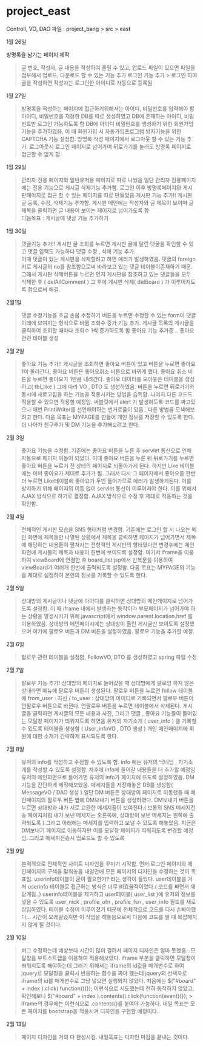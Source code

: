 # project_east

Controll, VO, DAO 파일 : project_bang > src > east 

1월 26일 

방명록을 남기는 페이지 제작
> 글 번호, 작성자, 글 내용을 작성하여 올릴 수 있고, 업로드 파일이 있으면 파일을 첨부해서 업로드, 다운로드 할 수 있는 기능 추가
> 로그인 기능 추가 > 로그인 하여 글을 작성하면 작성자는 로그인한 아이디로 자동으로 등록됨

1월 27일
>방명록을 작성하는 페이지에 접근하기위해서는 아이디, 비밀번호를 입력해야 함
아이디, 비밀번호를 저장한 DB를 따로 생성하였고 DB에 존재하는 아이디, 비밀번호만 로그인 가능하도록 함
DB에 아이디 비밀번호를 생성하기 위한 회원가입 기능을 추가하였음. 이 때 회원가입 시 자동가입프로그램 방지기능을 위한 CAPTCHA 기능 설정함.
방명록 작성 페이지에서 로그아웃 할 수 있는 기능 추가. 로그아웃시 로그인 페이지로 넘어가며 뒤로가기를 눌러도 방명록 페이지로 접근할 수 없게 함.

1월 29일 

>관리자 전용 페이지와 일반유저용 페이지로 따로 나눴음 일단 관리자 전용페이지에는 전용 기능으로 게시글 삭제기능 추가함.
로그인 이후 방명록페이지와 게시판페이지로 접근 할 수 있는 페이지를 따로 만들었음 
게시판 기능 추가!! 
게시판 글 등록, 수정, 삭제기능 추가함. 게시판 메인에는 작성자와 글 제목이 보이며 글 제목을 클릭하면 글 내용이 보이는 페이지로 넘어가도록 함\
다음목표 : 게시글에 댓글 기능 추가하기 

1월 30일 

> 댓글기능 추가!!
 게시판 글 조회를 누르면 게시판 글에 달린 댓글을 확인할 수 있고 댓글 입력도 가능하다
 댓글 수정 , 삭제 기능 추가.  
 이때 댓글이 있는 게시판을 삭제할려고 하면 에러가 발생하였음. 댓글의 foreign키로 게시글의 no를 참조함으로써 바라보고 있는 댓글 테이블이존재하기 때문.
 그래서 게시판 삭제버튼을 누르면 먼저 게시판을 참조하고 있는 댓글들을 모두 삭제한 후 ( delAllComment ) 그 후에 게시판 삭제( delBoard ) 가 이루어지도록 함으로써 해결.
 
 2월1일
 > 댓글 수정기능을 조금 손봄
 > 수정하기 버튼을 누르면 수정할 수 있는 form이 댓글아래에 보여지는 형식으로 바뀜
 > 조회수 증가 기능 추가. 게시글 목록의 게시글을 클릭하여 조회할 때마다 조회수 1씩 증가하도록 함
 > 좋아요 기능 추가중 .. 좋아요 관련 테이블 생성

2월 2일
> 좋아요 기능 추가!!
> 게시글을 조회하면 좋아요 버튼이 있고 버튼을 누르면 좋아요 1이 올라간다, 좋아요 버튼은 좋아요취소 버튼으로 바뀌게 했다. 좋아요 취소 버튼을 누르면 좋아요가 1만큼 내려간다. 좋아요 데이터를 모아놓은 테이블을 생성하고( tbl_like ) 그에 따라 VO , DTO 도 생성하였음.
> 버튼을 누르면 뒤로가기와 동시에 새로고침을 하는 기능을 적용시키는 방법을 습득함. 나머지 다른 코드도 적용할 수 있으면 적용할 예정임.
> 써블릿에서 alert 가 발생하도록 코드를 짜고있으나 매번 PrintWriter를 선언해야하는 번거로움이 있음.. 다른 방법을 모색해보려고 한다.
> 다음 목표는 MYPAGE를 만들어 개인 정보를 저장할 수 있도록 한다. 더 나아가 친구추가 및 DM 기능을 추가해보려고 한다.
 
2월 3일
> 좋아요 기능을 수정함. 기존에는 좋아요 버튼을 누른 후 servlet 통신으로 인해 자동으로 페이지 이동이 되었다. 이때 좋아요 버튼을 누른 뒤 뒤로가기를 누르면 좋아요 버튼을 누르기 전 상태의 페이지로 되돌아가게 된다. 하지만 Like 테이블에는 이미 좋아요가 제대로 추가가 됨. 그래서 다시 그 페이지에서 좋아요를 한번 더 누르면 Like테이블에 좋아요가 두번 들어가므로 에러가 발생하게된다.
> 이를 방지하기 위해 페이지의 이동 없이 servlet 통신이 이루어져야 한다. 이를 위해서 AJAX 방식으로 하기로 결정함. AJAX 방식으로 수정 후 제대로 작동하는 것을 확인함.

2월 4일
> 전체적인 게시판 모습을 SNS 형태처럼 변경함. 기존에는 로그인 할 시 나오는 메인 화면에 제목들만 나열된 상황에서 제목을 클릭하면 페이지가 넘어가면서 제목에 해당하는 내용들이
> 펼쳐지는 전형적인 게시판의 형태였다면  변경후에는 메인화면에 게시물의 제목과 내용이 한번에 보이도록 설정함. 여기서 iframe을 이용하여 viewBoard에 연결한 후 board_list.jsp에서 반복문을
> 이용하여 viewBoard가 여러개 한번에 출력되도록 설정함. 다음 목표는 MYPAGE의 기능을 제대로 설정하여 본인의 정보를 기록할 수 있도록 한다.

2월 5일
> 상대방의 게시글이나 댓글에 아이디를 클릭하면 상대방의 메인페이지로 넘어가도록 설정함. 이 때 iframe 내에서 발생하는 동작이라 부모페이지가 넘어가야 하는 상황을 
발생시키기 위해 javascript에서 window.parent.location.href 를 이용하였음. 상대방의 메인페이지에는 상대방이 올린 게시글만 보이도록 설정했으며 여기에 팔로우 버튼과 DM 버튼을 설정하였음. 팔로우 기능을 추가할 예정.

2월 6일
> 팔로우 관련 테이블을 설정함, FollowVO, DTO 를 생성하였고 spring 파일 수정

2월 7일 
> 팔로우 기능 추가! 상대방의 페이지로 들어갔을 때 상대방에게 팔로잉 하지 않은 상태라면 메뉴에 팔로우 버튼이 생성된다. 팔로우 버튼을 누르면 follow 테이블에 
> from_user : 자신 / to_user : 상대방의 아이디로 기록되면서 팔로우 버튼이 언팔로우 버튼으로 바뀐다. 언팔로우 버튼을 누르면 테이블에서 삭제된다. 
> 게시글을 클릭하면 게시글의 모든 내용과 사진, 그리고 댓글 , 좋아요 기능들이 들어있는 모달창 페이지가 띄워지도록 하였음
> 유저의 자기소개 ( user_info ) 를 기록할 수 있도록 테이블을 생성함 ( User_infoVO , DTO 생성 ) 개인 메인페이지에 회원에 대한 소개가 간략하게 표시되도록 한다.

2월 8일
> 유저의 info를 작성하고 수정할 수 있도록 함. info 에는 유저의 닉네임 , 자기소개를 작성할 수 있도록 설정함. 차후에 info에 들어갈 내용들을 더 추가할 예정임
> 유저의 메인화면으로 들어가면 유저의 info가 페이지에 뜨도록 설정하였음. 
> DM기능을 간단하게 제작해보았음. 메세지들을 저장해놓은 DB를 생성함( MessageVO / DAO 생성 ).일단 DM 버튼은 상대방의 페이지로 이동했을 때 메인페이지의 팔로우 버튼 옆에 DM보내기 버튼을 생성하였다. DM보내기 버튼을 누르면
> 상대방과 내가 서로 교환한 메세지들이 보여진다.( 보통의 SNS 메세지전송 페이지처럼 내가 보낸 메세지는 오른쪽에, 상대방이 보낸 메세지는 왼쪽에 출력되도록 )
> 그리고 아래에는 메세지를 입력하고 보낼 수 있도록 해놓았음. 지금은 DM보내기 페이지로 이동하지만 이를 모달창 페이지가 띄워지도록 변경할 예정임. 그리고 메세지전송시
> 업로드도 할 수 있도록 

2월 9일
>본격적으로 전체적인 사이트 디자인을 꾸미기 시작함. 먼저 로그인 페이지와 메인페이지의 구색을 맞춰놓음
>내일안에 모든 페이지의 디자인을 수정하는 것이 목표임. 
>userinfo테이블이 굳이 필요한가? 라는 생각이 들었다. user테이블을 거쳐 userinfo 테이블로 접근하는 방식은 너무 비효율적이었다.( 코드를 짜면서 깨닫게됨..)
>userinfo테이블을 제거하고 user테이블( user_list )에 유저의 정보를 넣을 수 있도록 user_nick , profile_ofn , profile_fsn , user_info 필드를 새로 
>삽입하였다. 테이블 수정이 이루어졌기 때문에 전체적으로 코드를 다시 손봐야했다... 시간이 오래걸렸지만 이 작업을 해놓음으로써 다음에 코드를 짤 때
>복잡해지지 않게 될 것이다.


2월 10일
> 버그 수정하는데 예상보다 시간이 많이 걸려서 페이지 디자인은 얼마 못했음.. 모달창을 부트스트랩을 이용하여 적용해보았다. iframe 부분을 클릭하면 
> 모달창이 띄워지도록 해야하는데 그러기 위해서는 iframe의 id값을 매개변수로 하여 jquery로 모달창을 클릭시 반응하는 함수를 짜야 했는데
> jquery의 선택자로 iframe의 id를 매개변수로 그냥 넣으면 실행되지 않았다. 처음에는 $("#board" + index ).click( function(){}); 이런식으로 시도했는데
> 전혀 동작하지 않았고, 확인해보니 $("#board" + index ).contents().click(function(event){}); > iframe의 경우에는 이런식으로  .contents()를 붙여야
> 가능하다.
> 내일 목표는 모든 페이지를 bootstrap을 적용시켜 디자인을 구현할 예정이다..

2월 13일
> 페이지 디자인을 거의 다 완성시킴. 내일목표는 디자인 마감을 끝내는 것이다.




